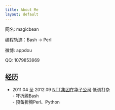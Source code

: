 ```yaml
---
title: About Me
layout: default
---
```


<p>

</p>
<p>
  网名: magicbean
<p>
</p>
  编程轨迹：Bash -> Perl
</p>
<p>
  微博: appdou
</p>
<p>
  QQ: 1079853969
</p>


<h2><a href="#resume">经历</a></h2>
<ul>
    <li>2011.04 至 2012.09 <a href="http://www.nttdatabj.com.cn/">NTT集团在华子公司</a> 低调打杂<br />
            - 吓折腾Bash<br />
            - 预备折腾Perl、Python<br />
    </li>
</ul>